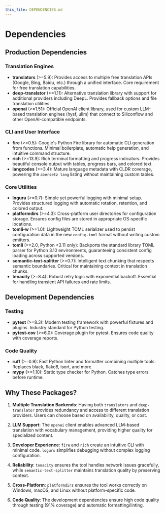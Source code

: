 ```yaml
---
this_file: DEPENDENCIES.md
---
```

# Dependencies

## Production Dependencies

### Translation Engines
- **translators** (>=5.9): Provides access to multiple free translation APIs (Google, Bing, Baidu, etc.) through a unified interface. Core requirement for free translation capabilities.
- **deep-translator** (>=1.11): Alternative translation library with support for additional providers including DeepL. Provides fallback options and file translation utilities.
- **openai** (>=1.51): Official OpenAI client library, used for custom LLM-based translation engines (hysf, ullm) that connect to Siliconflow and other OpenAI-compatible endpoints.

### CLI and User Interface
- **fire** (>=0.5): Google's Python Fire library for automatic CLI generation from functions. Minimal boilerplate, automatic help generation, and intuitive command structure.
- **rich** (>=13.9): Rich terminal formatting and progress indicators. Provides beautiful console output with tables, progress bars, and colored text.
- **langcodes** (>=3.4): Mature language metadata with CLDR coverage, powering the `abersetz lang` listing without maintaining custom tables.

### Core Utilities
- **loguru** (>=0.7): Simple yet powerful logging with minimal setup. Provides structured logging with automatic rotation, retention, and colored output.
- **platformdirs** (>=4.3): Cross-platform user directories for configuration storage. Ensures config files are stored in appropriate OS-specific locations.
- **tomli-w** (>=1.0): Lightweight TOML serializer used to persist configuration data in the new `config.toml` format without writing custom emitters.
- **tomli** (>=2.0, Python <3.11 only): Backports the standard library TOML parser for Python 3.10 environments, guaranteeing consistent config loading across supported versions.
- **semantic-text-splitter** (>=0.7): Intelligent text chunking that respects semantic boundaries. Critical for maintaining context in translation chunks.
- **tenacity** (>=8.4): Robust retry logic with exponential backoff. Essential for handling transient API failures and rate limits.

## Development Dependencies

### Testing
- **pytest** (>=8.3): Modern testing framework with powerful fixtures and plugins. Industry standard for Python testing.
- **pytest-cov** (>=6.0): Coverage plugin for pytest. Ensures code quality with coverage reports.

### Code Quality
- **ruff** (>=0.9): Fast Python linter and formatter combining multiple tools. Replaces black, flake8, isort, and more.
- **mypy** (>=1.10): Static type checker for Python. Catches type errors before runtime.

## Why These Packages?

1. **Multiple Translation Backends**: Having both `translators` and `deep-translator` provides redundancy and access to different translation providers. Users can choose based on availability, quality, or cost.

2. **LLM Support**: The `openai` client enables advanced LLM-based translation with vocabulary management, providing higher quality for specialized content.

3. **Developer Experience**: `fire` and `rich` create an intuitive CLI with minimal code. `loguru` simplifies debugging without complex logging configuration.

4. **Reliability**: `tenacity` ensures the tool handles network issues gracefully, while `semantic-text-splitter` maintains translation quality by preserving context.

5. **Cross-Platform**: `platformdirs` ensures the tool works correctly on Windows, macOS, and Linux without platform-specific code.

6. **Code Quality**: The development dependencies ensure high code quality through testing (91% coverage) and automatic formatting/linting.

